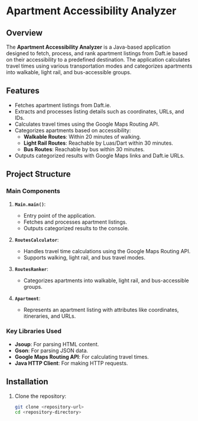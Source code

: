 # Apartment Accessibility Analyzer

## Overview

The **Apartment Accessibility Analyzer** is a Java-based application designed to fetch, process, and rank apartment listings from Daft.ie based on their accessibility to a predefined destination. The application calculates travel times using various transportation modes and categorizes apartments into walkable, light rail, and bus-accessible groups.

## Features

- Fetches apartment listings from Daft.ie.
- Extracts and processes listing details such as coordinates, URLs, and IDs.
- Calculates travel times using the Google Maps Routing API.
- Categorizes apartments based on accessibility:
  - **Walkable Routes**: Within 20 minutes of walking.
  - **Light Rail Routes**: Reachable by Luas/Dart within 30 minutes.
  - **Bus Routes**: Reachable by bus within 30 minutes.
- Outputs categorized results with Google Maps links and Daft.ie URLs.

## Project Structure

### Main Components

1. **`Main.main()`**:
   - Entry point of the application.
   - Fetches and processes apartment listings.
   - Outputs categorized results to the console.

2. **`RoutesCalculator`**:
   - Handles travel time calculations using the Google Maps Routing API.
   - Supports walking, light rail, and bus travel modes.

3. **`RoutesRanker`**:
   - Categorizes apartments into walkable, light rail, and bus-accessible groups.

4. **`Apartment`**:
   - Represents an apartment listing with attributes like coordinates, itineraries, and URLs.

### Key Libraries Used

- **Jsoup**: For parsing HTML content.
- **Gson**: For parsing JSON data.
- **Google Maps Routing API**: For calculating travel times.
- **Java HTTP Client**: For making HTTP requests.

## Installation

1. Clone the repository:
   ```bash
   git clone <repository-url>
   cd <repository-directory>